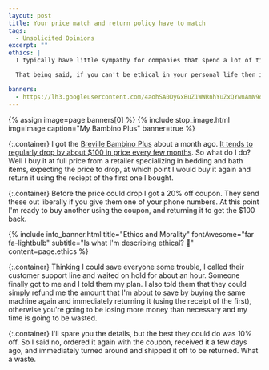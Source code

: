 ```yaml
---
layout: post
title: Your price match and return policy have to match
tags: 
  - Unsolicited Opinions
excerpt: ""
ethics: |
  I typically have little sympathy for companies that spend a lot of time and effort to extract as much money from its customers as possible. 

  That being said, if you can't be ethical in your personal life then it's going to be hard to bring it to work, and the cycle would continue! So I like to be 'crafty' about how I save money, but not to the point of ripping anyone off. If something is being offered (say, a price match or return policy), expect me to take advantage of it. 

banners: 
  - https://lh3.googleusercontent.com/4aohSA0DyGxBuZ1WWRnhYuZxQYwnAmN9dBO8YQda9FztZ6Eh_JqXtdwlQDLbk8lDAr7nKkFi2LpbenC_CQlRfuDCn-N3R6MGMlgRknq8voAyaKTUw-Rf4nSlRmZyk9ktuBXLrCFVIsY=w2400
---
```

{% assign image=page.banners[0] %}
{% 
  include stop_image.html 
  img=image
  caption="My Bambino Plus" 
  banner=true
%}

{:.container}
I got the [Breville Bambino Plus](https://www.breville.com/us/en/products/espresso/bes500.html) about a month ago. [It tends to regularly drop by about $100 in price every few months](https://camelcamelcamel.com/product/B07JVD78TT?context=search). So what do I do? Well I buy it at full price from a retailer specializing in bedding and bath items, expecting the price to drop, at which point I would buy it again and return it using the reciept of the first one I bought.

{:.container}
Before the price could drop I got a 20% off coupon. They send these out liberally if you give them one of your phone numbers. At this point I'm ready to buy another using the coupon, and returning it to get the $100 back.

{% 
include info_banner.html
title="Ethics and Morality"
fontAwesome="far fa-lightbulb"
subtitle="Is what I'm describing ethical? 🤔" 
content=page.ethics
%}

{:.container}
Thinking I could save everyone some trouble, I called their customer support line and waited on hold for about an hour. Someone finally got to me and I told them my plan. I also told them that they could simply refund me the amount that I'm about to save by buying the same machine again and immediately returning it (using the receipt of the first), otherwise you're going to be losing more money than necessary and my time is going to be wasted. 

{:.container}
I'll spare you the details, but the best they could do was 10% off. So I said no, ordered it again with the coupon, received it a few days ago, and immediately turned around and shipped it off to be returned. What a waste.